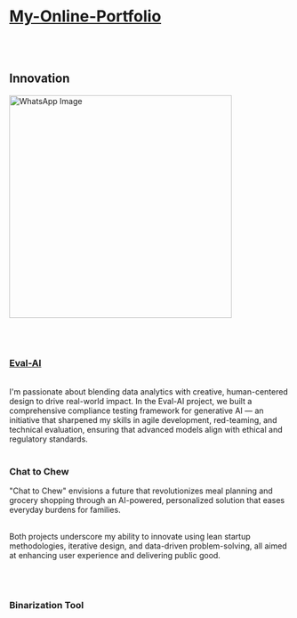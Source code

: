 # [My-Online-Portfolio](https://gsam95.github.io/gsam95/)  


</br></br>

## Innovation 
<img src="https://github.com/user-attachments/assets/b46af43a-a43e-458e-8dbb-2093945f9e4c" alt="WhatsApp Image" width="400">

</br></br> 


### [Eval-AI](https://chrisbori.github.io/My-Online-Portfolio/eval-ai)
</br>
I'm passionate about blending data analytics with creative, human-centered design to drive real-world impact. In the Eval-AI project, we built a comprehensive compliance testing framework for generative AI — an initiative that sharpened my skills in agile development, red-teaming, and technical evaluation, ensuring that advanced models align with ethical and regulatory standards. 
</br>
</br>

### Chat to Chew
"Chat to Chew" envisions a future that revolutionizes meal planning and grocery shopping through an AI-powered, personalized solution that eases everyday burdens for families. 
</br>
</br>
 
Both projects underscore my ability to innovate using lean startup methodologies, iterative design, and data-driven problem-solving, all aimed at enhancing user experience and delivering public good.

</br>
</br>

### Binarization Tool

